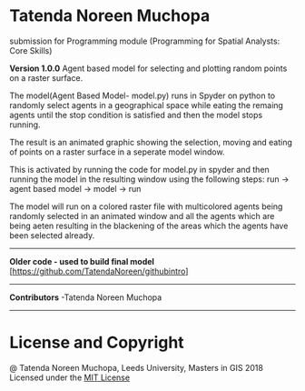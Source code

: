 # Tatenda Noreen Muchopa
submission for Programming module (Programming for Spatial Analysts: Core Skills)

**Version 1.0.0**
Agent based model for selecting and plotting random points on a raster surface.

The model(Agent Based Model- model.py) runs in Spyder on python to randomly select agents in a geographical space while eating the remaing agents until the stop condition is satisfied and then the model stops running.

The result is an animated graphic showing the selection, moving and eating of points on a raster surface in a seperate model window.

This is activated by running the code for model.py in spyder and then running the model in the resulting window using the following steps:
run -> agent based model -> model -> run

The model will run on a colored raster file with multicolored agents being randomly selected in an animated window and all the agents which are being aeten resulting in the blackening of the areas which the agents have been selected already.

---
**Older code - used to build final model**
[https://github.com/TatendaNoreen/githubintro]

---
**Contributors**
-Tatenda Noreen Muchopa 

---
# License and Copyright

@ Tatenda Noreen Muchopa, Leeds University, Masters in GIS 2018
Licensed under the  [MIT License](LICENSE)

